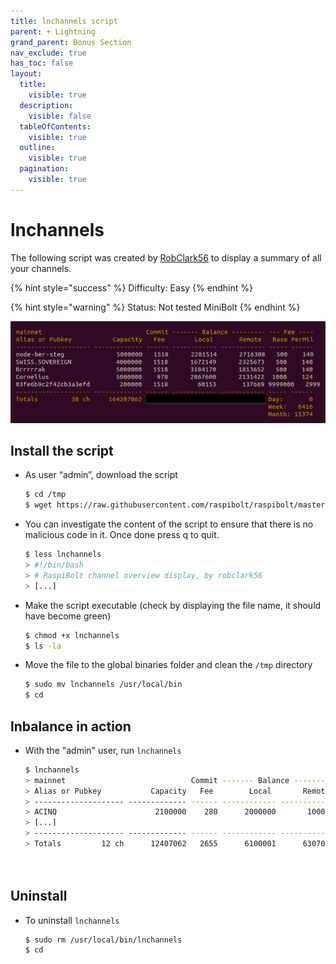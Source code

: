 ```yaml
---
title: lnchannels script
parent: + Lightning
grand_parent: Bonus Section
nav_exclude: true
has_toc: false
layout:
  title:
    visible: true
  description:
    visible: false
  tableOfContents:
    visible: true
  outline:
    visible: true
  pagination:
    visible: true
---
```


# lnchannels

The following script was created by [RobClark56](https://github.com/robclark56) to display a summary of all your channels.

{% hint style="success" %}
Difficulty: Easy
{% endhint %}

{% hint style="warning" %}
Status: Not tested MiniBolt
{% endhint %}

![](../../images/script-lnchannels.png)

## Install the script

*   As user “admin”, download the script

    ```sh
    $ cd /tmp
    $ wget https://raw.githubusercontent.com/raspibolt/raspibolt/master/resources/lnchannels
    ```
*   You can investigate the content of the script to ensure that there is no malicious code in it. Once done press q to quit.

    ```sh
    $ less lnchannels
    > #!/bin/bash
    > # RaspiBolt channel overview display, by robclark56
    > [...]
    ```
*   Make the script executable (check by displaying the file name, it should have become green)

    ```sh
    $ chmod +x lnchannels
    $ ls -la
    ```
*   Move the file to the global binaries folder and clean the `/tmp` directory

    ```sh
    $ sudo mv lnchannels /usr/local/bin
    $ cd
    ```

## lnbalance in action

*   With the "admin" user, run `lnchannels`

    ```sh
    $ lnchannels
    > mainnet                            Commit ------- Balance --------- --- Fee ----
    > Alias or Pubkey           Capacity   Fee        Local       Remote   Base PerMil
    > -------------------- ------------- ------ ------------ ------------ ----- ------
    > ACINQ                      2100000    280      2000000       100000  1000    100
    > [...]
    > -------------------- ------------- ------ ------------ ------------ ----- ------
    > Totals         12 ch      12407062   2655      6100001      6307061 Day:     123
                                                                         Week:     752
                                                                        Month:   20385
    ```

## Uninstall

*   To uninstall `lnchannels`

    ```sh
    $ sudo rm /usr/local/bin/lnchannels
    $ cd
    ```
